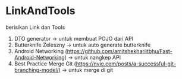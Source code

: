 # LinkAndTools
berisikan Link dan Tools

1. DTO generator -> untuk membuat POJO dari API
2. Butterknife Zeleszny -> untuk auto generate butterknife
3. Android Networking (https://github.com/amitshekhariitbhu/Fast-Android-Networking) -> untuk nangkep API
4. Best Practice Merge Git (https://nvie.com/posts/a-successful-git-branching-model/) -> untuk merge di git 



